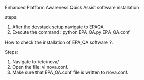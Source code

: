 Enhanced Platform Awareness Quick Assist software installation 

steps:
 1. After the devstack setup navigate to EPAQA
 2. Execute the command : python EPA_QA.py EPA_QA.conf

How to check the installation of EPA_QA software ?.

Steps: 
 1. Navigate to /etc/nova/ 
 2. Open the file: vi nova.conf.
 3. Make sure that EPA_QA.conf file is written to nova.conf.
